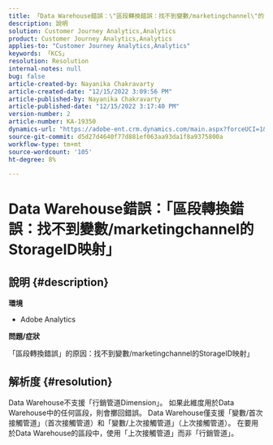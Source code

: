 ```yaml
---
title: 「Data Warehouse錯誤：\"區段轉換錯誤：找不到變數/marketingchannel\"的StorageID映射"
description: 說明
solution: Customer Journey Analytics,Analytics
product: Customer Journey Analytics,Analytics
applies-to: "Customer Journey Analytics,Analytics"
keywords: 「KCS」
resolution: Resolution
internal-notes: null
bug: false
article-created-by: Nayanika Chakravarty
article-created-date: "12/15/2022 3:09:56 PM"
article-published-by: Nayanika Chakravarty
article-published-date: "12/15/2022 3:17:40 PM"
version-number: 2
article-number: KA-19350
dynamics-url: "https://adobe-ent.crm.dynamics.com/main.aspx?forceUCI=1&pagetype=entityrecord&etn=knowledgearticle&id=985b0388-8a7c-ed11-81ac-6045bd006e5a"
source-git-commit: d5d27d4640f77d881ef063aa93da1f8a9375800a
workflow-type: tm+mt
source-wordcount: '105'
ht-degree: 8%

---
```


# Data Warehouse錯誤：「區段轉換錯誤：找不到變數/marketingchannel的StorageID映射」

## 說明 {#description}


<b>環境</b>

- Adobe Analytics

<b>問題/症狀</b>

「區段轉換錯誤」的原因：找不到變數/marketingchannel的StorageID映射」


## 解析度 {#resolution}


Data Warehouse不支援「行銷管道Dimension」。 如果此維度用於Data Warehouse中的任何區段，則會擲回錯誤。 Data Warehouse僅支援「變數/首次接觸管道」（首次接觸管道）和「變數/上次接觸管道」（上次接觸管道）。 在要用於Data Warehouse的區段中，使用「上次接觸管道」而非「行銷管道」。
